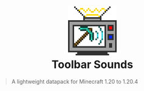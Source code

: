 <h1 align="center">
  <img src="datapack/pack.png" width="128" height="128" style="image-rendering: pixelated"><br/>
  Toolbar Sounds
</h1>

> A lightweight datapack for Minecraft 1.20 to 1.20.4
